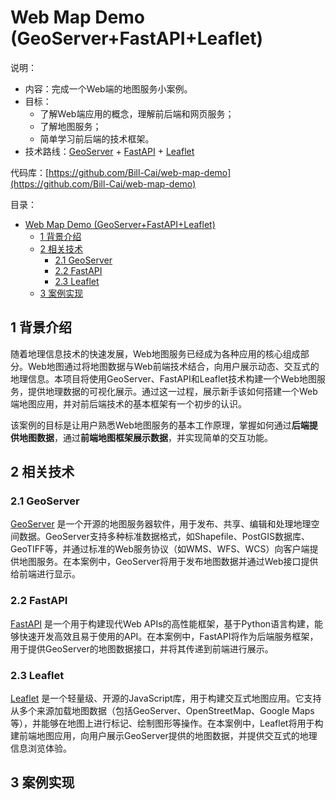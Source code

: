 # Web Map Demo (GeoServer+FastAPI+Leaflet)

说明：

- 内容：完成一个Web端的地图服务小案例。
- 目标：
  - 了解Web端应用的概念，理解前后端和网页服务；
  - 了解地图服务；
  - 简单学习前后端的技术框架。
- 技术路线：[GeoServer](https://geoserver.org/) + [FastAPI](https://fastapi.tiangolo.com/) + [Leaflet](https://leafletjs.com/)

代码库：[https://github.com/Bill-Cai/web-map-demo](https://github.com/Bill-Cai/web-map-demo)

目录：

- [Web Map Demo (GeoServer+FastAPI+Leaflet)](#web-map-demo-geoserverfastapileaflet)
  - [1 背景介绍](#1-背景介绍)
  - [2 相关技术](#2-相关技术)
    - [2.1 GeoServer](#21-geoserver)
    - [2.2 FastAPI](#22-fastapi)
    - [2.3 Leaflet](#23-leaflet)
  - [3 案例实现](#3-案例实现)

## 1 背景介绍

随着地理信息技术的快速发展，Web地图服务已经成为各种应用的核心组成部分。Web地图通过将地图数据与Web前端技术结合，向用户展示动态、交互式的地理信息。本项目将使用GeoServer、FastAPI和Leaflet技术构建一个Web地图服务，提供地理数据的可视化展示。通过这一过程，展示新手该如何搭建一个Web端地图应用，并对前后端技术的基本框架有一个初步的认识。

该案例的目标是让用户熟悉Web地图服务的基本工作原理，掌握如何通过**后端提供地图数据**，通过**前端地图框架展示数据**，并实现简单的交互功能。

## 2 相关技术

### 2.1 GeoServer

[GeoServer](https://geoserver.org/) 是一个开源的地图服务器软件，用于发布、共享、编辑和处理地理空间数据。GeoServer支持多种标准数据格式，如Shapefile、PostGIS数据库、GeoTIFF等，并通过标准的Web服务协议（如WMS、WFS、WCS）向客户端提供地图服务。在本案例中，GeoServer将用于发布地图数据并通过Web接口提供给前端进行显示。

### 2.2 FastAPI

[FastAPI](https://fastapi.tiangolo.com/) 是一个用于构建现代Web APIs的高性能框架，基于Python语言构建，能够快速开发高效且易于使用的API。在本案例中，FastAPI将作为后端服务框架，用于提供GeoServer的地图数据接口，并将其传递到前端进行展示。

### 2.3 Leaflet

[Leaflet](https://leafletjs.com/) 是一个轻量级、开源的JavaScript库，用于构建交互式地图应用。它支持从多个来源加载地图数据（包括GeoServer、OpenStreetMap、Google Maps等），并能够在地图上进行标记、绘制图形等操作。在本案例中，Leaflet将用于构建前端地图应用，向用户展示GeoServer提供的地图数据，并提供交互式的地理信息浏览体验。

## 3 案例实现
